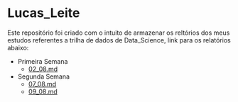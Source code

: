 # Lucas_Leite

Este repositório foi criado com o intuito de armazenar os reltórios dos meus estudos referentes a trilha de dados de Data_Science, link para os relatórios abaixo:

* Primeira Semana
    - [02_08.md](https://github.com/2RP-Squad404/Lucas_Leite/blob/develop/Relatorios/Primeira%20Semana/02_08.md)
* Segunda Semana
    - [07_08.md](https://github.com/2RP-Squad404/Lucas_Leite/blob/develop/Relatorios/Segunda%20Semana/07_08.md)
    - [09_08.md](https://github.com/2RP-Squad404/Lucas_Leite/blob/develop/Relatorios/Segunda%20Semana/09_08.md)
